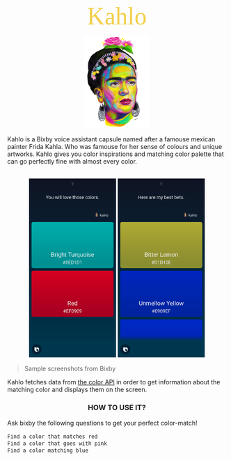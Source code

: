 <div style="text-align: center;">
<span  style="text-align:center; color: #f2cf4a; font-family: Babas; font-size: 4em;">Kahlo </span>
</div>

<p align="center">
    <img width="150" src="assets/images/icons/kahlo_icon.png"/>
</p>
Kahlo is a Bixby voice assistant capsule named after a famouse mexican painter Frida Kahla. Who was famouse for her sense of colours and unique artworks. Kahlo gives you color inspirations and matching color palette that can go perfectly fine with almost every color.
<br/>
<br/>
<p align="center">
    <img width="200" src="assets/images/screenshots/1.png"/>
    <img width="200" src="assets/images/screenshots/2.png"/>
 
</p>

>Sample screenshots from Bixby

Kahlo fetches data from [the color API](https://www.thecolorapi.com/) in order to get information about the matching color and displays them on the screen.


 <h3 align="center">HOW TO USE IT? </h3>
 Ask bixby the following questions to get your perfect color-match!

```
Find a color that matches red
Find a color that goes with pink
Find a color matching blue
```
